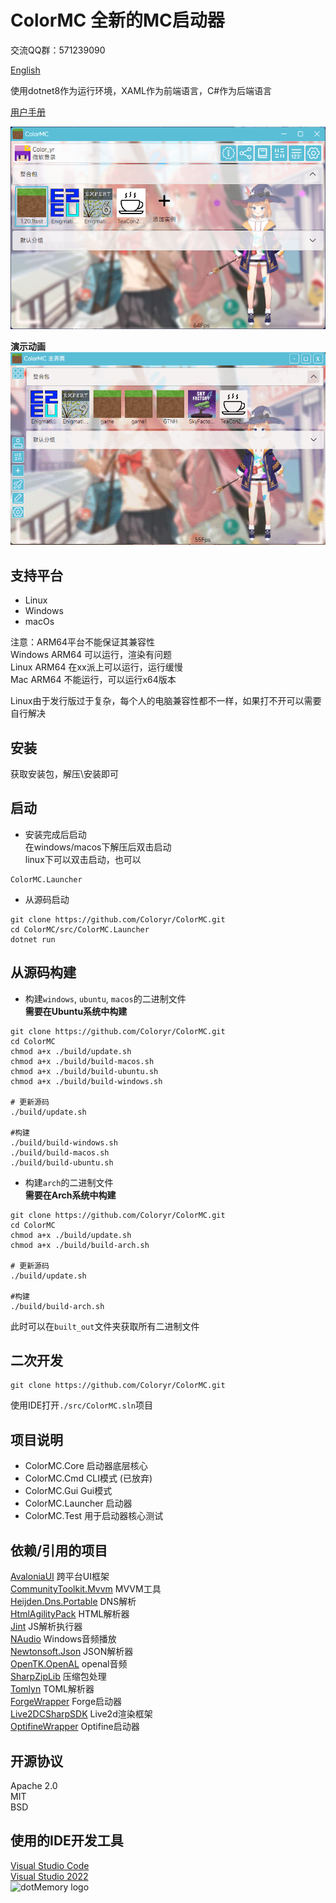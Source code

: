 # ColorMC 全新的MC启动器

交流QQ群：571239090

[English](./README_EN.md)

使用dotnet8作为运行环境，XAML作为前端语言，C#作为后端语言

[用户手册](https://github.com/Coloryr/ColorMC_Pic/blob/master/guide/Main.md)

![](/image/run.png)  

**演示动画**
![](/image/GIF.gif)  

## 支持平台
- Linux
- Windows
- macOs

注意：ARM64平台不能保证其兼容性  
Windows ARM64 可以运行，渲染有问题  
Linux ARM64 在xx派上可以运行，运行缓慢  
Mac ARM64 不能运行，可以运行x64版本  

Linux由于发行版过于复杂，每个人的电脑兼容性都不一样，如果打不开可以需要自行解决

## 安装
获取安装包，解压\安装即可

## 启动

- 安装完成后启动  
在windows/macos下解压后双击启动  
linux下可以双击启动，也可以
```
ColorMC.Launcher
```

- 从源码启动
```
git clone https://github.com/Coloryr/ColorMC.git
cd ColorMC/src/ColorMC.Launcher
dotnet run
```

## 从源码构建

- 构建`windows`, `ubuntu`, `macos`的二进制文件  
**需要在Ubuntu系统中构建**
```
git clone https://github.com/Coloryr/ColorMC.git
cd ColorMC
chmod a+x ./build/update.sh
chmod a+x ./build/build-macos.sh
chmod a+x ./build/build-ubuntu.sh
chmod a+x ./build/build-windows.sh

# 更新源码
./build/update.sh

#构建
./build/build-windows.sh
./build/build-macos.sh
./build/build-ubuntu.sh
```

- 构建`arch`的二进制文件  
**需要在Arch系统中构建**
```
git clone https://github.com/Coloryr/ColorMC.git
cd ColorMC
chmod a+x ./build/update.sh
chmod a+x ./build/build-arch.sh

# 更新源码
./build/update.sh

#构建
./build/build-arch.sh
```

此时可以在`built_out`文件夹获取所有二进制文件

## 二次开发

```
git clone https://github.com/Coloryr/ColorMC.git
```

使用IDE打开`./src/ColorMC.sln`项目

## 项目说明
- ColorMC.Core 启动器底层核心
- ColorMC.Cmd CLI模式 (已放弃)
- ColorMC.Gui Gui模式
- ColorMC.Launcher 启动器
- ColorMC.Test 用于启动器核心测试

## 依赖/引用的项目
[AvaloniaUI](https://github.com/AvaloniaUI/Avalonia) 跨平台UI框架  
[CommunityToolkit.Mvvm](https://github.com/CommunityToolkit/dotnet) MVVM工具  
[Heijden.Dns.Portable](https://github.com/softlion/Heijden.Dns) DNS解析  
[HtmlAgilityPack](https://html-agility-pack.net/) HTML解析器  
[Jint](https://github.com/sebastienros/jint) JS解析执行器  
[NAudio](https://github.com/naudio/NAudio) Windows音频播放  
[Newtonsoft.Json](https://www.newtonsoft.com/json) JSON解析器  
[OpenTK.OpenAL](https://opentk.net/) openal音频  
[SharpZipLib](https://github.com/icsharpcode/SharpZipLib) 压缩包处理  
[Tomlyn](https://github.com/xoofx/Tomlyn) TOML解析器  
[ForgeWrapper](https://github.com/ZekerZhayard/ForgeWrapper) Forge启动器  
[Live2DCSharpSDK](https://github.com/coloryr/Live2DCSharpSDK) Live2d渲染框架  
[OptifineWrapper](https://github.com/coloryr/OptifineWrapper) Optifine启动器 

## 开源协议
Apache 2.0  
MIT  
BSD

## 使用的IDE开发工具
[Visual Studio Code](https://code.visualstudio.com/)  
[Visual Studio 2022](https://visualstudio.microsoft.com/)  
![dotMemory logo](https://resources.jetbrains.com/storage/products/company/brand/logos/dotMemory_icon.svg)